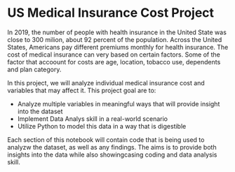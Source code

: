 # US Medical Insurance Cost Project
In 2019, the number of people with health insurance in the United State was close to 300 milion, about 92 percent of the population. Across the United States, Americans pay different premiums monthly for health insurance. The cost of medical insurance can very based on certain factors. Some of the factor that accoount for costs are age, location, tobacco use, dependents and plan category.

In this project, we will analyze individual medical insurance cost and variables that may affect it. This project goal are to:

* Analyze multiple variables in meaningful ways that will provide insight into the dataset
* Implement Data Analys skill in a real-world scenario
* Utilize Python to model this data in a way that is digestible

Each section of this notebook will contain code that is being used to analyzw the dataset, as well as any findings. The aims is to provide both insights into the data while also showingcasing coding and data analysis skill.
 
